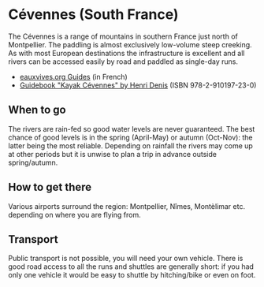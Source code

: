 Cévennes (South France)
=======================

The Cévennes is a range of mountains in southern France just north of Montpellier. The paddling is almost exclusively low-volume steep creeking. As with most European destinations the infrastructure is excellent and all rivers can be accessed easily by road and paddled as single-day runs. 

  * [eauxvives.org Guides](http://www.eauxvives.org/fr/regions/voir/region:Languedoc-Roussillon) (in French)
  * [Guidebook "Kayak Cévennes" by Henri Denis](http://www.amazon.co.uk/gp/product/2910197239?ie=UTF8&tag=nextswim-21&linkCode=as2&camp=1634&creative=6738&creativeASIN=2910197239) (ISBN 978-2-910197-23-0)

When to go
----------

The rivers are rain-fed so good water levels are never guaranteed. The best chance of good levels is in the spring (April-May) or autumn (Oct-Nov): the latter being the most reliable. Depending on rainfall the rivers may come up at other periods but it is unwise to plan a trip in advance outside spring/autumn. 

How to get there
----------------

Various airports surround the region: Montpellier, Nîmes, Montèlimar etc. depending on where you are flying from.

Transport
---------

Public transport is not possible, you will need your own vehicle. There is good road access to all the runs and shuttles are generally short: if you had only one vehicle it would be easy to shuttle by hitching/bike or even on foot.



